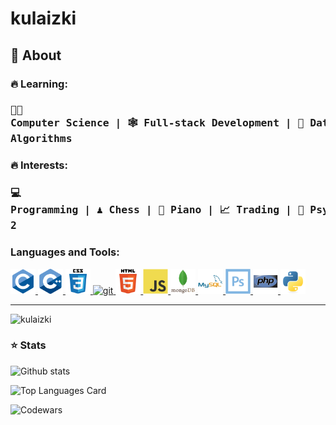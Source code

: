 # kulaizki

## 💬 About

### 🔥 Learning:
### <pre>👨‍💻 Computer Science  |  🕸 Full-stack Development  |  🧪 Data Structures and Algorithms</pre>

### 🔥 Interests:
### <pre>💻 Programming  |  ♟ Chess  |  🎹 Piano  |  📈 Trading  |  🧠 Psychology  |  👾 Dota 2</pre>

<p align="left">
</p>

<h3 align="left">Languages and Tools:</h3>
<p align="left"> <a href="https://www.cprogramming.com/" target="_blank" rel="noreferrer"> <img src="https://raw.githubusercontent.com/devicons/devicon/master/icons/c/c-original.svg" alt="c" width="40" height="40"/> </a> <a href="https://www.w3schools.com/cpp/" target="_blank" rel="noreferrer"> <img src="https://raw.githubusercontent.com/devicons/devicon/master/icons/cplusplus/cplusplus-original.svg" alt="cplusplus" width="40" height="40"/> </a> <a href="https://www.w3schools.com/css/" target="_blank" rel="noreferrer"> <img src="https://raw.githubusercontent.com/devicons/devicon/master/icons/css3/css3-original-wordmark.svg" alt="css3" width="40" height="40"/> </a> <a href="https://git-scm.com/" target="_blank" rel="noreferrer"> <img src="https://www.vectorlogo.zone/logos/git-scm/git-scm-icon.svg" alt="git" width="40" height="40"/> </a> <a href="https://www.w3.org/html/" target="_blank" rel="noreferrer"> <img src="https://raw.githubusercontent.com/devicons/devicon/master/icons/html5/html5-original-wordmark.svg" alt="html5" width="40" height="40"/> </a> <a href="https://developer.mozilla.org/en-US/docs/Web/JavaScript" target="_blank" rel="noreferrer"> <img src="https://raw.githubusercontent.com/devicons/devicon/master/icons/javascript/javascript-original.svg" alt="javascript" width="40" height="40"/> </a> <a href="https://www.mongodb.com/" target="_blank" rel="noreferrer"> <img src="https://raw.githubusercontent.com/devicons/devicon/master/icons/mongodb/mongodb-original-wordmark.svg" alt="mongodb" width="40" height="40"/> </a> <a href="https://www.mysql.com/" target="_blank" rel="noreferrer"> <img src="https://raw.githubusercontent.com/devicons/devicon/master/icons/mysql/mysql-original-wordmark.svg" alt="mysql" width="40" height="40"/> </a> <a href="https://www.photoshop.com/en" target="_blank" rel="noreferrer"> <img src="https://raw.githubusercontent.com/devicons/devicon/master/icons/photoshop/photoshop-line.svg" alt="photoshop" width="40" height="40"/> </a> <a href="https://www.php.net" target="_blank" rel="noreferrer"> <img src="https://raw.githubusercontent.com/devicons/devicon/master/icons/php/php-original.svg" alt="php" width="40" height="40"/> </a> <a href="https://www.python.org" target="_blank" rel="noreferrer"> <img src="https://raw.githubusercontent.com/devicons/devicon/master/icons/python/python-original.svg" alt="python" width="40" height="40"/> </a> </p>
<hr>

<p align="left"> <img src="https://komarev.com/ghpvc/?username=kulaizki&label=Profile%20views&color=0e75b6&style=flat" alt="kulaizki" /> </p>

<h3>⭐ Stats</h3>

![Github stats](https://github-readme-stats.vercel.app/api?username=kulaizki&theme=aura_dark&show_icons=true&count_private=true&border_color=e30506&bg_color=262729&text_color=bb3500&title_color=f0f5f2&icon_color=ffc83d)

![Top Languages Card](https://github-readme-stats.vercel.app/api/top-langs/?username=kulaizki&layout=compact&title_color=f0f5f2&bg_color=262729&text_color=bb3500&border_color=e30506&text_size=50px)

![Codewars](https://www.codewars.com/users/kulaizki/badges/large)

<!--![Codewars](https://github.r2v.ch/codewars?user=kulaizki&stroke=red&title_color=15ff00)-->






